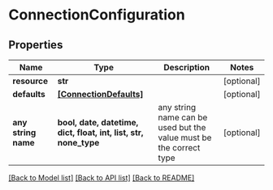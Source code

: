 # ConnectionConfiguration


## Properties
Name | Type | Description | Notes
------------ | ------------- | ------------- | -------------
**resource** | **str** |  | [optional] 
**defaults** | [**[ConnectionDefaults]**](ConnectionDefaults.md) |  | [optional] 
**any string name** | **bool, date, datetime, dict, float, int, list, str, none_type** | any string name can be used but the value must be the correct type | [optional]

[[Back to Model list]](../../README.md#documentation-for-models) [[Back to API list]](../../README.md#documentation-for-api-endpoints) [[Back to README]](../../README.md)


